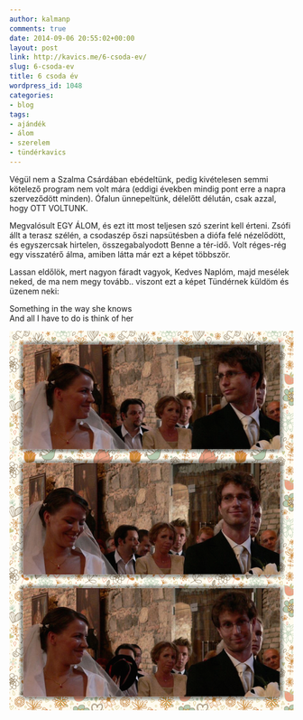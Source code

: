 ```yaml
---
author: kalmanp
comments: true
date: 2014-09-06 20:55:02+00:00
layout: post
link: http://kavics.me/6-csoda-ev/
slug: 6-csoda-ev
title: 6 csoda év
wordpress_id: 1048
categories:
- blog
tags:
- ajándék
- álom
- szerelem
- tündérkavics
---
```


Végül nem a Szalma Csárdában ebédeltünk, pedig kivételesen semmi kötelező program nem volt mára (eddigi években mindig pont erre a napra szerveződött minden). Ófalun ünnepeltünk, délelőtt délután, csak azzal, hogy OTT VOLTUNK.


Megvalósult EGY ÁLOM, és ezt itt most teljesen szó szerint kell érteni. Zsófi állt a terasz szélén, a csodaszép őszi napsütésben a diófa felé nézelődött, és egyszercsak hirtelen, összegabalyodott Benne a tér-idő. Volt réges-rég egy visszatérő álma, amiben látta már ezt a képet többször.




Lassan eldőlök, mert nagyon fáradt vagyok, Kedves Naplóm, majd mesélek neked, de ma nem megy tovább.. viszont ezt a képet Tündérnek küldöm és üzenem neki:




Something in the way she knows  
And all I have to do is think of her




[![6eve](/wp-content/uploads/2014/09/6eve-copy.png)](/wp-content/uploads/2014/09/6eve-copy.png)
